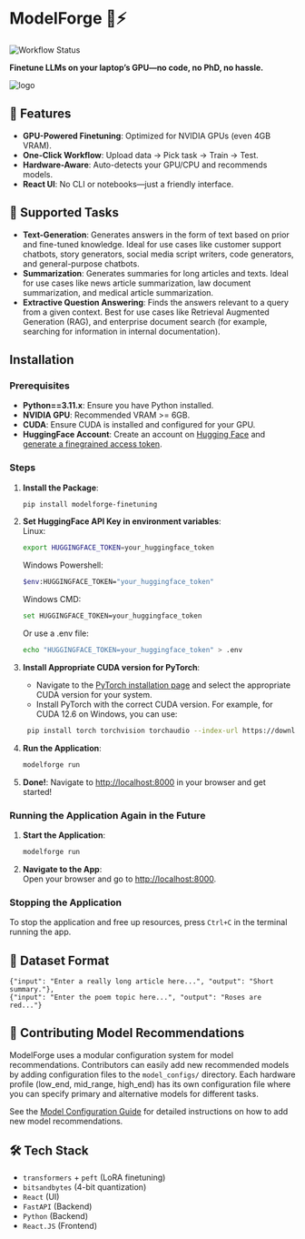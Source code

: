 # ModelForge 🔧⚡

![Workflow Status](https://github.com/RETR0-OS/ModelForge/actions/workflows/workflow.yaml/badge.svg?branch=main)


**Finetune LLMs on your laptop’s GPU—no code, no PhD, no hassle.**  

![logo](https://github.com/user-attachments/assets/12b3545d-0e8b-4460-9291-d0786c9cb0fa)


## 🚀 **Features**  
- **GPU-Powered Finetuning**: Optimized for NVIDIA GPUs (even 4GB VRAM).  
- **One-Click Workflow**: Upload data → Pick task → Train → Test.  
- **Hardware-Aware**: Auto-detects your GPU/CPU and recommends models.  
- **React UI**: No CLI or notebooks—just a friendly interface.  

## 📖 Supported Tasks
- **Text-Generation**: Generates answers in the form of text based on prior and fine-tuned knowledge. Ideal for use cases like customer support chatbots, story generators, social media script writers, code generators, and general-purpose chatbots.
- **Summarization**: Generates summaries for long articles and texts. Ideal for use cases like news article summarization, law document summarization, and medical article summarization.
- **Extractive Question Answering**: Finds the answers relevant to a query from a given context. Best for use cases like Retrieval Augmented Generation (RAG), and enterprise document search (for example, searching for information in internal documentation).

## Installation
### Prerequisites
- **Python==3.11.x**: Ensure you have Python installed.
- **NVIDIA GPU**: Recommended VRAM >= 6GB.
- **CUDA**: Ensure CUDA is installed and configured for your GPU.
- **HuggingFace Account**: Create an account on [Hugging Face](https://huggingface.co/) and [generate a finegrained access token](https://huggingface.co/settings/tokens).

### Steps
1. **Install the Package**:  
   ```bash
   pip install modelforge-finetuning
   ```

2. **Set HuggingFace API Key in environment variables**:<br>
   Linux:
   ```bash
   export HUGGINGFACE_TOKEN=your_huggingface_token
   ```
   Windows Powershell:
   ```bash
   $env:HUGGINGFACE_TOKEN="your_huggingface_token"
   ```
   Windows CMD:
   ```bash
   set HUGGINGFACE_TOKEN=your_huggingface_token
   ```
   Or use a .env file:
    ```bash
    echo "HUGGINGFACE_TOKEN=your_huggingface_token" > .env
    ```

3. **Install Appropriate CUDA version for PyTorch**:
   -  Navigate to the [PyTorch installation page](https://pytorch.org/get-started/locally/) and select the appropriate CUDA version for your system.
   - Install PyTorch with the correct CUDA version. For example, for CUDA 12.6 on Windows, you can use:
   ```bash
    pip install torch torchvision torchaudio --index-url https://download.pytorch.org/whl/cu126
    ```

4. **Run the Application**:
   ```bash
   modelforge run
   ```

5. **Done!**:
   Navigate to [http://localhost:8000](http://localhost:8000) in your browser and get started!

### **Running the Application Again in the Future**
1. **Start the Application**:
   ```bash
   modelforge run
   ```
2. **Navigate to the App**:  
   Open your browser and go to [http://localhost:8000](http://localhost:8000).

### **Stopping the Application**
To stop the application and free up resources, press `Ctrl+C` in the terminal running the app.

## 📂 **Dataset Format**  
```jsonl
{"input": "Enter a really long article here...", "output": "Short summary."},
{"input": "Enter the poem topic here...", "output": "Roses are red..."}
```

## 🤝 **Contributing Model Recommendations**
ModelForge uses a modular configuration system for model recommendations. Contributors can easily add new recommended models by adding configuration files to the `model_configs/` directory. Each hardware profile (low_end, mid_range, high_end) has its own configuration file where you can specify primary and alternative models for different tasks.

See the [Model Configuration Guide](ModelForge/model_configs/README.md) for detailed instructions on how to add new model recommendations.

## 🛠 **Tech Stack**  
- `transformers` + `peft` (LoRA finetuning)  
- `bitsandbytes` (4-bit quantization)  
- `React` (UI)   
- `FastAPI` (Backend)
- `Python` (Backend)
- `React.JS` (Frontend)
